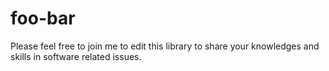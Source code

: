 # foo-bar
Please feel free to join me to edit this library to share your knowledges and skills in software related issues.